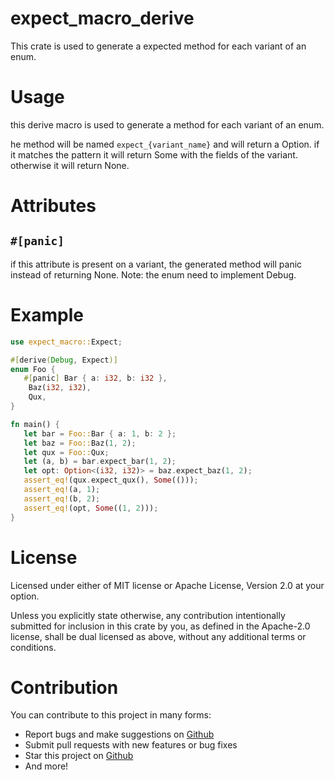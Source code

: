 # expect_macro_derive
This crate is used to generate a expected method for each variant of an enum.

# Usage

 this derive macro is used to generate a method for each variant of an enum.

 he method will be named `expect_{variant_name}` and will return a Option.
 if it matches the pattern it will return Some with the fields of the variant.
 otherwise it will return None.

  # Attributes

 ## `#[panic]`

 if this attribute is present on a variant, the generated method will panic instead of returning None.
 Note: the enum need to implement Debug.

 # Example

 ```rust
 use expect_macro::Expect;

 #[derive(Debug, Expect)]
 enum Foo {
    #[panic] Bar { a: i32, b: i32 },
     Baz(i32, i32),
     Qux,
 }

 fn main() {
    let bar = Foo::Bar { a: 1, b: 2 };
    let baz = Foo::Baz(1, 2);
    let qux = Foo::Qux;
    let (a, b) = bar.expect_bar(1, 2);
    let opt: Option<(i32, i32)> = baz.expect_baz(1, 2);
    assert_eq!(qux.expect_qux(), Some(()));
    assert_eq!(a, 1);
    assert_eq!(b, 2);
    assert_eq!(opt, Some((1, 2)));
 }
 ```
 # License

 Licensed under either of MIT license or Apache License, Version 2.0 at your option.

 Unless you explicitly state otherwise, any contribution intentionally submitted for inclusion in this crate by you, as defined in the Apache-2.0 license, shall be dual licensed as above, without any additional terms or conditions.

 # Contribution

 You can contribute to this project in many forms:

 - Report bugs and make suggestions on [Github](https://github.com/NightProg/expect_macro_rs/)
 - Submit pull requests with new features or bug fixes
 - Star this project on [Github](https://github.com/NightProg/expect_macro_rs/)
 - And more!

 
